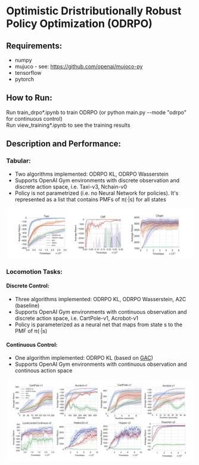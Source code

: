 # Optimistic Dristributionally Robust Policy Optimization (ODRPO)

## Requirements: 
* numpy 
* mujuco - see: https://github.com/openai/mujoco-py
* tensorflow
* pytorch

## How to Run: 
Run train_drpo*.ipynb to train ODRPO (or python main.py --mode "odrpo" for continuous control) <br />
Run view_training*.ipynb to see the training results

## Description and Performance: 
### Tabular: 
* Two algorithms implemented: ODRPO KL, ODRPO Wasserstein
* Supports OpenAI Gym environments with discrete observation and discrete action space, i.e. Taxi-v3, Nchain-v0
* Policy is not parametrized (i.e. no Neural Network for policies). It's represented as a list that contains PMFs of π(·|s) for all states 

![Performance Graph 1](tabular.png?raw=true)

### Locomotion Tasks:
#### Discrete Control: 
* Three algorithms implemented: ODRPO KL, ODRPO Wasserstein, A2C (baseline)
* Supports OpenAI Gym environments with continuous observation and discrete action space, i.e. CartPole-v1, Acrobot-v1
* Policy is parameterized as a neural net that maps from state s to the PMF of π(·|s) 

#### Continuous Control: 
* One algorithm implemented: ODRPO KL (based on [GAC](https://github.com/gwbcho/dpo-replication))
* Supports OpenAI Gym environments with continuous observation and continous action space

![Performance Graph 2](locomotion.png?raw=true)
